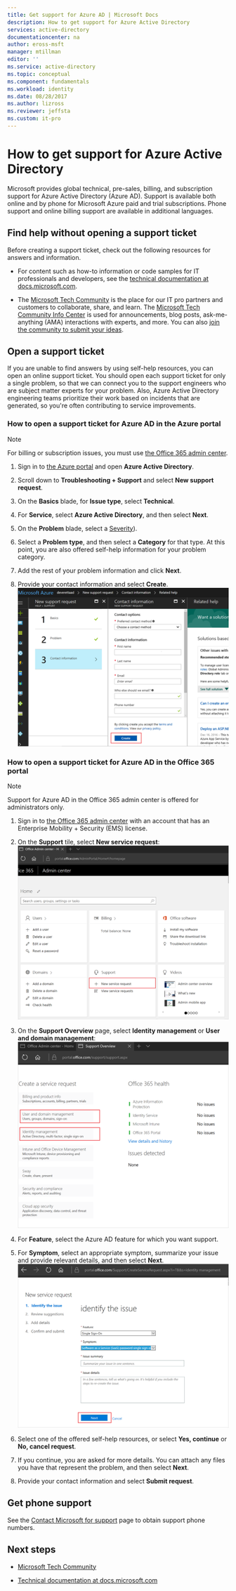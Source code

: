 ```yaml
---
title: Get support for Azure AD | Microsoft Docs
description: How to get support for Azure Active Directory
services: active-directory
documentationcenter: na
author: eross-msft
manager: mtillman
editor: ''
ms.service: active-directory
ms.topic: conceptual
ms.component: fundamentals
ms.workload: identity
ms.date: 08/28/2017
ms.author: lizross
ms.reviewer: jeffsta
ms.custom: it-pro
---
```


# How to get support for Azure Active Directory


Microsoft provides global technical, pre-sales, billing, and subscription support for Azure Active Directory (Azure AD). Support is available both online and by phone for Microsoft Azure paid and trial subscriptions. Phone support and online billing support are available in additional languages. 

## Find help without opening a support ticket

Before creating a support ticket, check out the following resources for answers and information. 

* For content such as how-to information or code samples for IT professionals and developers, see the [technical documentation at docs.microsoft.com](https://docs.microsoft.com/azure/active-directory/).

* The [Microsoft Tech Community](https://techcommunity.microsoft.com/) is the place for our IT pro partners and customers to collaborate, share, and learn. The [Microsoft Tech Community Info Center](https://techcommunity.microsoft.com/t5/Community-Info-Center/ct-p/Community-Info-Center) is used for announcements, blog posts, ask-me-anything (AMA) interactions with experts, and more. You can also [join the community to submit your ideas](https://techcommunity.microsoft.com/t5/Communities/ct-p/communities).


## Open a support ticket

If you are unable to find answers by using self-help resources, you can open an online support ticket. You should open each support ticket for only a single problem, so that we can connect you to the support engineers who are subject matter experts for your problem. Also, Azure Active Directory engineering teams prioritize their work based on incidents that are generated, so you're often contributing to service improvements.

### How to open a support ticket for Azure AD in the Azure portal

> [!NOTE]
> For billing or subscription issues, you must use [the Office 365 admin center](https://portal.office.com).
> 

1. Sign in to [the Azure portal](https://portal.azure.com) and open **Azure Active Directory**.
   
2. Scroll down to **Troubleshooting + Support** and select **New support request**.
   
3. On the **Basics** blade, for **Issue type**, select **Technical**.
   
4. For **Service**, select **Azure Active Directory**, and then select **Next**.

5. On the **Problem** blade, select a [Severity](https://azure.microsoft.com/support/plans/response/)).
  
6. Select a **Problem type**, and then select a **Category** for that type. At this point, you are also offered self-help information for your problem category.
  
7. Add the rest of your problem information and click **Next**.
  
8. Provide your contact information and select **Create**.
  ![problem category self-help screenshot](./media/active-directory-troubleshooting-support-howto/open-support-ticket.png)

### How to open a support ticket for Azure AD in the Office 365 portal

> [!NOTE]
> Support for Azure AD in the Office 365 admin center is offered for administrators only.
> 

1. Sign in to [the Office 365 admin center](https://portal.office.com) with an account that has an Enterprise Mobility + Security (EMS) license.

2. On the **Support** tile, select **New service request**:
  ![Office 365 portal screenshot](./media/active-directory-troubleshooting-support-howto/office-portal.png)

3. On the **Support Overview** page, select **Identity management** or **User and domain management**:
  ![Azure AD support categories screenshot](./media/active-directory-troubleshooting-support-howto/select-identity.png)

4. For **Feature**, select the Azure AD feature for which you want support.

5. For **Symptom**, select an appropriate symptom, summarize your issue and provide relevant details, and then select **Next**.
  ![feature and symptom self-help screenshot](./media/active-directory-troubleshooting-support-howto/open-service-request.png)

6. Select one of the offered self-help resources, or select **Yes, continue** or **No, cancel request**.

7. If you continue, you are asked for more details. You can attach any files you have that represent the problem, and then select **Next**.

8. Provide your contact information and select **Submit request**.

## Get phone support

See the [Contact Microsoft for support](https://portal.office.com/Support/ContactUs.aspx) page to obtain support phone numbers.

##  Next steps

* [Microsoft Tech Community](https://techcommunity.microsoft.com/)

* [Technical documentation at docs.microsoft.com](https://docs.microsoft.com/azure/active-directory/)
